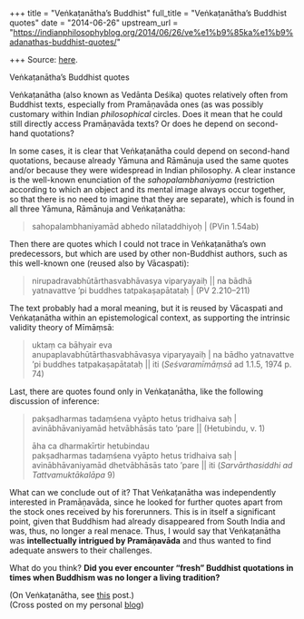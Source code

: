 +++
title = "Veṅkaṭanātha’s Buddhist"
full_title = "Veṅkaṭanātha’s Buddhist quotes"
date = "2014-06-26"
upstream_url = "https://indianphilosophyblog.org/2014/06/26/ve%e1%b9%85ka%e1%b9%adanathas-buddhist-quotes/"

+++
Source: [here](https://indianphilosophyblog.org/2014/06/26/ve%e1%b9%85ka%e1%b9%adanathas-buddhist-quotes/).

Veṅkaṭanātha’s Buddhist quotes

Veṅkaṭanātha (also known as Vedānta Deśika) quotes relatively often from
Buddhist texts, especially from Pramāṇavāda ones (as was possibly
customary within Indian *philosophical* circles. Does it mean that he
could still directly access Pramāṇavāda texts? Or does he depend on
second-hand quotations?

In some cases, it is clear that Veṅkaṭanātha could depend on second-hand
quotations, because already Yāmuna and Rāmānuja used the same quotes
and/or because they were widespread in Indian philosophy. A clear
instance is the well-known enunciation of the *sahopalambhaniyama*
(restriction according to which an object and its mental image always
occur together, so that there is no need to imagine that they are
separate), which is found in all three Yāmuna, Rāmānuja and
Veṅkaṭanātha:

> sahopalambhaniyamād abhedo nīlataddhiyoḥ \| (PVin 1.54ab)

Then there are quotes which I could not trace in Veṅkaṭanātha’s own
predecessors, but which are used by other non-Buddhist authors, such as
this well-known one (reused also by Vācaspati):

> nirupadravabhūtārthasvabhāvasya viparyayaiḥ \|\| na bādhā yatnavattve
> ’pi buddhes tatpakaṣapātataḥ \| (PV 2.210–211)

The text probably had a moral meaning, but it is reused by Vācaspati and
Veṅkaṭanātha within an epistemological context, as supporting the
intrinsic validity theory of Mīmāṃsā:

> uktaṃ ca bāhyair eva  
> anupaplavabhūtārthasvabhāvasya viparyayaiḥ \| na bādho yatnavattve ’pi
> buddhes tatpakaṣapātataḥ \|\| iti (*Seśvaramīmāṃsā* ad 1.1.5, 1974 p.
> 74)

Last, there are quotes found only in Veṅkaṭanātha, like the following
discussion of inference:

> pakṣadharmas tadaṃśena vyāpto hetus tridhaiva saḥ \| avinābhāvaniyamād
> hetvābhāsās tato ’pare \|\| (Hetubindu, v. 1)
>
> āha ca dharmakīrtir hetubindau  
> pakṣadharmas tadaṃśena vyāpto hetus tridhaiva saḥ \| avinābhāvaniyamād
> dhetvābhāsās tato ’pare \|\| iti (*Sarvārthasiddhi ad
> Tattvamuktākalāpa* 9)

What can we conclude out of it? That Veṅkaṭanātha was independently
interested in Pramāṇavāda, since he looked for further quotes apart from
the stock ones received by his forerunners. This is in itself a
significant point, given that Buddhism had already disappeared from
South India and was, thus, no longer a real menace. Thus, I would say
that Veṅkaṭanātha was **intellectually intrigued by Pramāṇavāda** and
thus wanted to find adequate answers to their challenges.

What do you think? **Did you ever encounter “fresh” Buddhist quotations
in times when Buddhism was no longer a living tradition?**

  
(On Veṅkaṭanātha, see
[this](http://elisafreschi.com/2014/03/17/ve%E1%B9%85ka%E1%B9%ADanathas-contribution-to-visi%E1%B9%A3%E1%B9%ADadvaita-vedanta/)
post.)  
(Cross posted on my personal [blog](http://elisafreschi.com))
